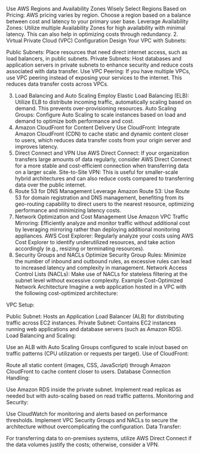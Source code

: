 Use AWS Regions and Availability Zones Wisely
Select Regions Based on Pricing: AWS pricing varies by region. Choose a region based on a balance between cost and latency to your primary user base.
Leverage Availability Zones: Utilize multiple Availability Zones for high availability with minimal latency. This can also help in optimizing costs through redundancy.
2. Virtual Private Cloud (VPC) Configuration
Design Your VPC with Subnets:

Public Subnets: Place resources that need direct internet access, such as load balancers, in public subnets.
Private Subnets: Host databases and application servers in private subnets to enhance security and reduce costs associated with data transfer.
Use VPC Peering: If you have multiple VPCs, use VPC peering instead of exposing your services to the internet. This reduces data transfer costs across VPCs.

3. Load Balancing and Auto Scaling
Employ Elastic Load Balancing (ELB): Utilize ELB to distribute incoming traffic, automatically scaling based on demand. This prevents over-provisioning resources.
Auto Scaling Groups: Configure Auto Scaling to scale instances based on load and demand to optimize both performance and cost.
4. Amazon CloudFront for Content Delivery
Use CloudFront: Integrate Amazon CloudFront (CDN) to cache static and dynamic content closer to users, which reduces data transfer costs from your origin server and improves latency.
5. Direct Connect and VPN
Use AWS Direct Connect: If your organization transfers large amounts of data regularly, consider AWS Direct Connect for a more stable and cost-efficient connection when transferring data on a larger scale.
Site-to-Site VPN: This is useful for smaller-scale hybrid architectures and can also reduce costs compared to transferring data over the public internet.
6. Route 53 for DNS Management
Leverage Amazon Route 53: Use Route 53 for domain registration and DNS management, benefiting from its geo-routing capability to direct users to the nearest resource, optimizing performance and minimizing latency costs.
7. Network Optimization and Cost Management
Use Amazon VPC Traffic Mirroring: Efficiently analyze and monitor traffic without additional cost by leveraging mirroring rather than deploying additional monitoring appliances.
AWS Cost Explorer: Regularly analyze your costs using AWS Cost Explorer to identify underutilized resources, and take action accordingly (e.g., resizing or terminating resources).
8. Security Groups and NACLs
Optimize Security Group Rules: Minimize the number of inbound and outbound rules, as excessive rules can lead to increased latency and complexity in management.
Network Access Control Lists (NACLs): Make use of NACLs for stateless filtering at the subnet level without excessive complexity.
Example Cost-Optimized Network Architecture
Imagine a web application hosted in a VPC with the following cost-optimized architecture:

VPC Setup:

Public Subnet: Hosts an Application Load Balancer (ALB) for distributing traffic across EC2 instances.
Private Subnet: Contains EC2 instances running web applications and database servers (such as Amazon RDS).
Load Balancing and Scaling:

Use an ALB with Auto Scaling Groups configured to scale in/out based on traffic patterns (CPU utilization or requests per target).
Use of CloudFront:

Route all static content (images, CSS, JavaScript) through Amazon CloudFront to cache content closer to users.
Database Connection Handling:

Use Amazon RDS inside the private subnet. Implement read replicas as needed but with auto-scaling based on read traffic patterns.
Monitoring and Security:

Use CloudWatch for monitoring and alerts based on performance thresholds.
Implement VPC Security Groups and NACLs to secure the architecture without overcomplicating the configuration.
Data Transfer:

For transferring data to on-premises systems, utilize AWS Direct Connect if the data volumes justify the costs; otherwise, consider a VPN.
